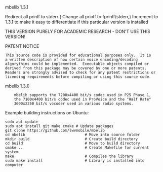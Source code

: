 mbelib 1.3.1

Redirect all printf to stderr (	Change all printf to fprintf(stderr,)
Increment to 1.3.1 to make it easy to differentiate if this particular version is installed

THIS VERSION PURELY FOR ACADEMIC RESEARCH - DON'T USE THIS VERSION!

PATENT NOTICE

    This source code is provided for educational purposes only.  It is
    a written description of how certain voice encoding/decoding
    algorythims could be implemented.  Executable objects compiled or
    derived from this package may be covered by one or more patents.
    Readers are strongly advised to check for any patent restrictions or
    licencing requirements before compiling or using this source code.

mbelib 1.3.0

        mbelib supports the 7200x4400 bit/s codec used in P25 Phase 1,
        the 7100x4400 bit/s codec used in ProVoice and the "Half Rate"
        3600x2250 bit/s vocoder used in various radio systems.

Example building instructions on Ubuntu:

    sudo apt update
    sudo apt install git make cmake # Update packages
    git clone https://github.com/lwvmobile/mbelib
    cd mbelib                           # Move into source folder
    mkdir build                         # Create build directory
    cd build                            # Move to build directory
    cmake ..                            # Create Makefile for current system
    make                                # Compiles the library
    sudo make install                   # Library is installed into computer
